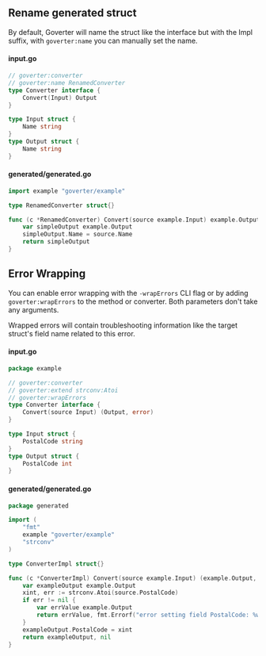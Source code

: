 ## Rename generated struct

By default, Goverter will name the struct like the interface but with the Impl
suffix, with `goverter:name` you can manually set the name.

<!-- tabs:start -->

#### **input.go**

```go
// goverter:converter
// goverter:name RenamedConverter
type Converter interface {
    Convert(Input) Output
}

type Input struct {
    Name string
}
type Output struct {
    Name string
}
```

#### **generated/generated.go**

```go
import example "goverter/example"

type RenamedConverter struct{}

func (c *RenamedConverter) Convert(source example.Input) example.Output {
	var simpleOutput example.Output
	simpleOutput.Name = source.Name
	return simpleOutput
}
```

<!-- tabs:end -->

## Error Wrapping

You can enable error wrapping with the `-wrapErrors` CLI flag or by adding
`goverter:wrapErrors` to the method or converter. Both parameters don't take
any arguments.

Wrapped errors will contain troubleshooting information like the target
struct's field name related to this error.

<!-- tabs:start -->

#### **input.go**

```go
package example

// goverter:converter
// goverter:extend strconv:Atoi
// goverter:wrapErrors
type Converter interface {
    Convert(source Input) (Output, error)
}

type Input struct {
    PostalCode string
}
type Output struct {
    PostalCode int
}
```

#### **generated/generated.go**

```go
package generated

import (
	"fmt"
	example "goverter/example"
	"strconv"
)

type ConverterImpl struct{}

func (c *ConverterImpl) Convert(source example.Input) (example.Output, error) {
	var exampleOutput example.Output
	xint, err := strconv.Atoi(source.PostalCode)
	if err != nil {
		var errValue example.Output
		return errValue, fmt.Errorf("error setting field PostalCode: %w", err)
	}
	exampleOutput.PostalCode = xint
	return exampleOutput, nil
}
```

<!-- tabs:end -->
